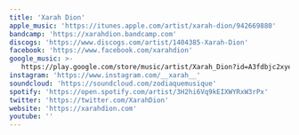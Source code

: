 ```yaml
---
title: 'Xarah Dion'
apple_music: 'https://itunes.apple.com/artist/xarah-dion/942669880'
bandcamp: 'https://xarahdion.bandcamp.com'
discogs: 'https://www.discogs.com/artist/1404385-Xarah-Dion'
facebook: 'https://www.facebook.com/xarahdion'
google_music: >-
   https://play.google.com/store/music/artist/Xarah_Dion?id=A3fdbjc2xyesaxsmgdu2u5hgkli&hl
instagram: 'https://www.instagram.com/__xarah__'
soundcloud: 'https://soundcloud.com/zodiaquemusique'
spotify: 'https://open.spotify.com/artist/3H2hi6Vq9kEIXWYRxW3rPx'
twitter: 'https://twitter.com/XarahDion'
website: 'https://xarahdion.com'
youtube: ''
---
```

